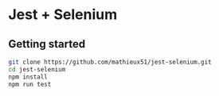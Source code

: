 # Jest + Selenium

## Getting started

```bash
git clone https://github.com/mathieux51/jest-selenium.git
cd jest-selenium
npm install
npm run test
```
